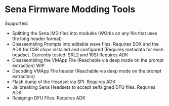 # Sena Firmware Modding Tools
Supported: 
 * Splitting the Sena IMG files into modules (WOrks on any file that uses the long header format)
 * Disassembling Prompts into editable wave files. Requires SOX and the ADK for CSR chips installed and configured
    (Requires metadata for each headset. Currently tested: SRL2 and 10S) Requires ADK
 * Disassembling the VMApp File (Reachable via deep mode on the prompt extraction) WIP
 * Decoding VMApp FIle header (Reachable via deep mode on the prompt extraction)
 * Flash dump of the Headset via SPI. Requires ADK
 * Jailbreaking Sena Headsets to accept selfsigned DFU files. Requries ADK
 * Resignign DFU Files. Requires ADK
